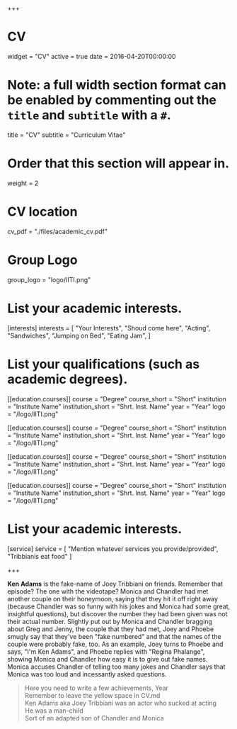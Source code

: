 +++
# CV
widget = "CV"
active = true
date = 2016-04-20T00:00:00

# Note: a full width section format can be enabled by commenting out the `title` and `subtitle` with a `#`.
title = "CV"
subtitle = "Curriculum Vitae"

# Order that this section will appear in.
weight = 2

# CV location
cv_pdf = "./files/academic_cv.pdf"

# Group Logo
group_logo = "logo/IITI.png"


# List your academic interests.
[interests]
  interests = [
    "Your Interests",
    "Shoud come here",
    "Acting",
    "Sandwiches",
    "Jumping on Bed",
    "Eating Jam",
  ]

# List your qualifications (such as academic degrees).
[[education.courses]]
  course = "Degree"
  course_short = "Short"
  institution = "Institute Name"
  institution_short = "Shrt. Inst. Name"
  year = "Year"
  logo = "/logo/IITI.png"

[[education.courses]]
  course = "Degree"
  course_short = "Short"
  institution = "Institute Name"
  institution_short = "Shrt. Inst. Name"
  year = "Year"
  logo = "/logo/IITI.png"

[[education.courses]]
  course = "Degree"
  course_short = "Short"
  institution = "Institute Name"
  institution_short = "Shrt. Inst. Name"
  year = "Year"
  logo = "/logo/IITI.png"

[[education.courses]]
  course = "Degree"
  course_short = "Short"
  institution = "Institute Name"
  institution_short = "Shrt. Inst. Name"
  year = "Year"
  logo = "/logo/IITI.png"

# List your academic interests.
[service]
  service = [
    "Mention whatever services you provide/provided",
    "Tribbianis eat food"
  ]

+++

**Ken Adams** is the fake-name of Joey Tribbiani on friends. Remember that episode? The one with the videotape? Monica and Chandler had met another couple on their honeymoon, saying that they hit it off right away (because Chandler was so funny with his jokes and Monica had some great, insightful questions), but discover the number they had been given was not their actual number. Slightly put out by Monica and Chandler bragging about Greg and Jenny, the couple that they had met, Joey and Phoebe smugly say that they've been "fake numbered" and that the names of the couple were probably fake, too. As an example, Joey turns to Phoebe and says, "I'm Ken Adams", and Phoebe replies with "Regina Phalange", showing Monica and Chandler how easy it is to give out fake names. Monica accuses Chandler of telling too many jokes and Chandler says that Monica was too loud and incessantly asked questions.

> Here you need to write a few achievements, Year  
> Remember to leave the yellow space in CV.md  
> Ken Adams aka Joey Tribbiani was an actor who sucked at acting  
> He was a man-child  
> Sort of an adapted son of Chandler and Monica  
